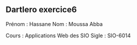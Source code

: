 ## Dartlero exercice6

Prénom : Hassane 
Nom :  Moussa Abba

Cours : Applications Web des SIO
Sigle : SIO-6014

 
